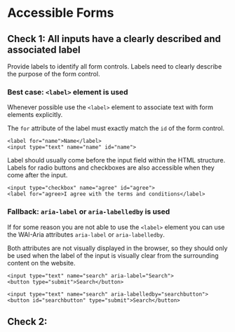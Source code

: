 # Accessible Forms

## Check 1: All inputs have a clearly described and associated label

Provide labels to identify all form controls. Labels need to clearly describe the purpose of the form control.

### Best case: `<label>` element is used

Whenever possible use the `<label>` element to associate text with form elements explicitly.

The `for` attribute of the label must exactly match the `id` of the form control.

```
<label for="name">Name</label>
<input type="text" name="name" id="name">
```

Label should usually come before the input field within the HTML structure. Labels for radio buttons and checkboxes are also accessible when they come after the input.

```
<input type="checkbox" name="agree" id="agree">
<label for="agree>I agree with the terms and conditions</label>
```

### Fallback: `aria-label` or `aria-labelledby` is used

If for some reason you are not able to use the `<label>` element you can use the WAI-Aria attributes `aria-label` or `aria-labelledby`.

Both attributes are not visually displayed in the browser, so they should only be used when the label of the input is visually clear from the surrounding content on the website.

```
<input type="text" name="search" aria-label="Search">
<button type="submit">Search</button>
```

```
<input type="text" name="search" aria-labelledby="searchbutton">
<button id="searchbutton" type="submit">Search</button>
```

## Check 2: 